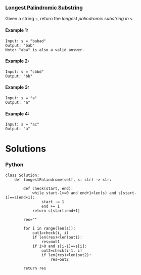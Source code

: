 ### [Longest Palindromic Substring](https://leetcode.com/problems/longest-palindromic-substring/) <br>

Given a string `s`, return the *longest palindromic substring in* `s`.



#### Example 1:

```
Input: s = "babad"
Output: "bab"
Note: "aba" is also a valid answer.

```

#### Example 2:

```
Input: s = "cbbd"
Output: "bb"

```


#### Example 3:

```
Input: s = "a"
Output: "a"

```

#### Example 4:

```
Input: s = "ac"
Output: "a"

```


# Solutions

### Python
```
class Solution:
    def longestPalindrome(self, s: str) -> str:
        
        def check(start, end):
            while start-1>=0 and end+1<len(s) and s[start-1]==s[end+1]:
                start -= 1
                end += 1   
            return s[start:end+1]
        
        res=""
        
        for i in range(len(s)):
            out1=check(i, i)
            if len(res)<len(out1):
                res=out1
            if i>0 and s[i-1]==s[i]:
                out2=check(i-1, i)
                if len(res)<len(out2):
                    res=out2
        
        return res

```
